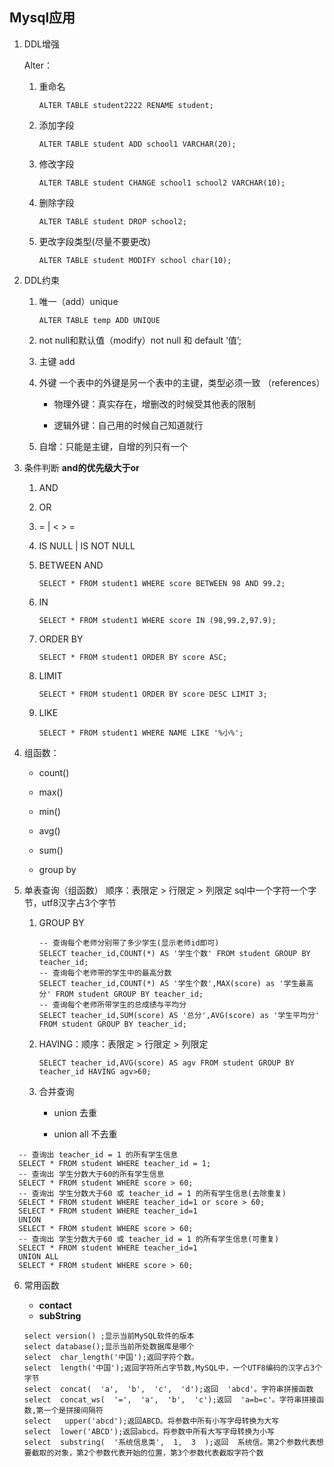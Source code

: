 ## Mysql应用

1. DDL增强

   Alter：

   1. 重命名
      
      ```mysql
      ALTER TABLE student2222 RENAME student;
      ```
   2. 添加字段
      
      ```mysql
      ALTER TABLE student ADD school1 VARCHAR(20);
      ```
   3. 修改字段
      
      ```mysql
      ALTER TABLE student CHANGE school1 school2 VARCHAR(10);
      ```
   4. 删除字段
      
      ```mysql
      ALTER TABLE student DROP school2;
      ```
   5. 更改字段类型(尽量不要更改)
      
      ```mysql
      ALTER TABLE student MODIFY school char(10);
      ```

2. DDL约束

   1. 唯一（add）unique

      ```mysql
      ALTER TABLE temp ADD UNIQUE
      ```

   2. not null和默认值（modify）not null 和 default ‘值’;

   3. 主键 add

   4. 外键 一个表中的外键是另一个表中的主键，类型必须一致 （references）

      - 物理外键：真实存在，增删改的时候受其他表的限制

      - 逻辑外键：自己用的时候自己知道就行

   5. 自增：只能是主键，自增的列只有一个

3. 条件判断
   **and的优先级大于or**

   1. AND
   2. OR
   3. = | < > =
   4. IS NULL | IS NOT NULL
   5. BETWEEN AND

      ```mysql
      SELECT * FROM student1 WHERE score BETWEEN 98 AND 99.2;
      ```
   6. IN

      ```mysql
      SELECT * FROM student1 WHERE score IN (98,99.2,97.9);
      ```
   7. ORDER BY

      ```mysql
      SELECT * FROM student1 ORDER BY score ASC;
      ```
   8. LIMIT

      ```mysql
      SELECT * FROM student1 ORDER BY score DESC LIMIT 3;
      ```
   9. LIKE

      ```mysql
      SELECT * FROM student1 WHERE NAME LIKE '%小%';
      ```

4. 组函数：

   - count()

   - max()

   - min()

   - avg()

   - sum()

   - group by

5. 单表查询（组函数）
   顺序：表限定 > 行限定 > 列限定
   sql中一个字符一个字节，utf8汉字占3个字节

   1. GROUP BY

      ```mysql
      -- 查询每个老师分别带了多少学生(显示老师id即可)
      SELECT teacher_id,COUNT(*) AS '学生个数' FROM student GROUP BY teacher_id;
      -- 查询每个老师带的学生中的最高分数
      SELECT teacher_id,COUNT(*) AS '学生个数',MAX(score) as '学生最高分' FROM student GROUP BY teacher_id;
      -- 查询每个老师所带学生的总成绩与平均分
      SELECT teacher_id,SUM(score) AS '总分',AVG(score) as '学生平均分' FROM student GROUP BY teacher_id;
      ```

   2. HAVING：顺序：表限定 > 行限定 > 列限定

      ```mysql
      SELECT teacher_id,AVG(score) AS agv FROM student GROUP BY teacher_id HAVING agv>60;
      ```

   3. 合并查询

      - union	去重

      - union all 不去重


```mysql
  -- 查询出 teacher_id = 1 的所有学生信息
  SELECT * FROM student WHERE teacher_id = 1;
  -- 查询出 学生分数大于60的所有学生信息
  SELECT * FROM student WHERE score > 60;
  -- 查询出 学生分数大于60 或 teacher_id = 1 的所有学生信息(去除重复)
  SELECT * FROM student WHERE teacher_id=1 or score > 60;
  SELECT * FROM student WHERE teacher_id=1 
  UNION
  SELECT * FROM student WHERE score > 60;
  -- 查询出 学生分数大于60 或 teacher_id = 1 的所有学生信息(可重复)
  SELECT * FROM student WHERE teacher_id=1 
  UNION ALL
  SELECT * FROM student WHERE score > 60;
```

6. 常用函数

   - **contact**
   - **subString**


   ```mysql
   select version() ;显示当前MySQL软件的版本
   select database();显示当前所处数据库是哪个
   select  char_length('中国');返回字符个数。
   select  length('中国');返回字符所占字节数,MySQL中，一个UTF8编码的汉字占3个字节
   select  concat(  'a',  'b',  'c',  'd');返回  'abcd'。字符串拼接函数
   select  concat_ws(  '=',  'a',  'b',  'c');返回  'a=b=c'。字符串拼接函数,第一个是拼接间隔符
   select   upper('abcd');返回ABCD。将参数中所有小写字母转换为大写
   select  lower('ABCD');返回abcd。将参数中所有大写字母转换为小写
   select  substring(  '系统信息类',  1,  3  );返回  系统信。第2个参数代表想要截取的对象，第2个参数代表开始的位置，第3个参数代表截取字符个数
   ```

   

